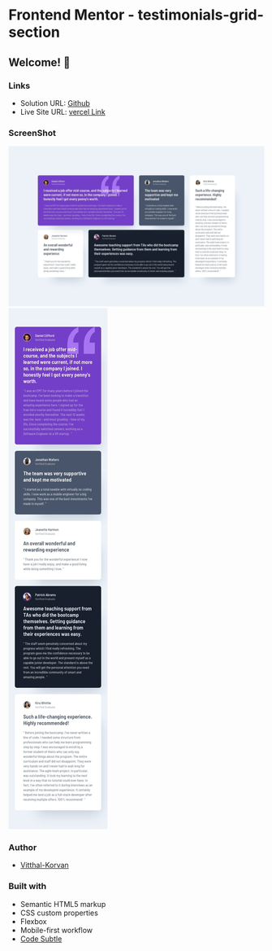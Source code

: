 # Frontend Mentor - testimonials-grid-section
## Welcome! 👋

### Links

- Solution URL: [Github](https://github.com/akash-agasur/testimonials-grid-section-main)
- Live Site URL: [vercel Link](https://testimonials-grid-section-main-ten-beta.vercel.app/)

### ScreenShot

![Desktop](./design/desktop-design.jpg)
![Mobile](./design/mobile-design.jpg)

### Author

- [Vitthal-Korvan](https://www.linkedin.com/in/akash--agasur/)


### Built with

- Semantic HTML5 markup
- CSS custom properties
- Flexbox
- Mobile-first workflow
- [Code Subtle](https://www.linkedin.com/company/code-subtle/)
